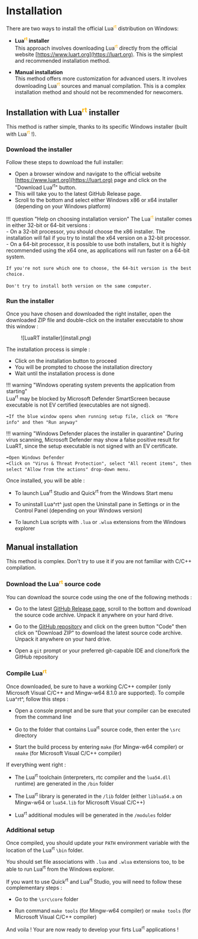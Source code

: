 # Installation
There are two ways to install the official Lua<sup style="color:#FFB300">rt</sup> distribution on Windows:

* **Lua<sup style="color:#FFB300">rt</sup> installer**  
This approach involves downloading Lua<sup style="color:#FFB300">rt</sup> directly from the official website [https://www.luart.org](https://luart.org). This is the simplest and recommended installation method.

* **Manual installation**  
This method offers more customization for advanced users. It involves downloading Lua<sup style="color:#FFB300">rt</sup> sources and manual compilation. This is a complex installation method and should not be recommended for newcomers.
  
## Installation with Lua<sup style="color:#FFB300">rt</sup> installer

This method is rather simple, thanks to its specific Windows installer (built with Lua<sup style="color:#FFB300">rt</sup> !).
   
### Download the installer
Follow these steps to download the full installer:

* Open a browser window and navigate to the official website [https://www.luart.org](https://luart.org) page and click on the "Download Lua<sup>rt</sup>" button.
* This will take you to the latest GitHub Release page.
* Scroll to the bottom and select either Windows x86 or x64 installer (depending on your Windows platform)
  
!!! question "Help on choosing installation version"
    The Lua<sup style="color:#FFB300">rt</sup> installer comes in either 32-bit or 64-bit versions :  
    - On a 32-bit processor, you should choose the x86 installer. The installation will fail if you try to install the x64 version on a 32-bit processor.   
    - On a 64-bit processor, it is possible to use both installers, but it is highly recommended using the x64 one, as applications will run faster on a 64-bit system.  
  
    If you're not sure which one to choose, the 64-bit version is the best choice.
    
    Don't try to install both version on the same computer.
   
### Run the installer
Once you have chosen and downloaded the right installer, open the downloaded ZIP file and double-click on the installer executable to show this window :

<figure markdown>
  ![LuaRT installer](install.png)
</figure>

The installation process is simple :

* Click on the installation button to proceed
* You will be prompted to choose the installation directory
* Wait until the installation process is done
  
!!! warning "Windows operating system prevents the application from starting"        
    Lua<sup>rt</sup> may be blocked by Microsoft Defender SmartScreen because executable is not EV certified (executables are not signed).   
      
    ➡️If the blue window opens when running setup file, click on "More info" and then "Run anyway"  

!!! warning "Windows Defender places the installer in quarantine"
    During virus scanning, Microsoft Defender may show a false positive result for LuaRT, since the setup executable is not signed with an EV certificate.  
      
    ➡️Open Windows Defender  
    ➡️Click on "Virus & Threat Protection", select "All recent items", then select "Allow from the actions" drop-down menu. 

Once installed, you will be able :

* To launch Lua<sup>rt</sup> Studio and Quick<sup>rt</sup> from the Windows Start menu

* To uninstall Lua^rt^ just open the Uninstall pane in Settings or in the Control Panel (depending on your Windows version)

* To launch Lua scripts with `.lua` or `.wlua` extensions from the Windows explorer
  
## Manual installation

This method is complex. Don't try to use it if you are not familiar with C/C++ compilation.
   
### Download the Lua<sup style="color:#FFB300">rt</sup> source code
You can download the source code using the one of the following methods :

* Go to the latest [GitHub Release page](https://github.com/samyeyo/LuaRT/releases/latest), scroll to the bottom and download the source code archive. Unpack it anywhere on your hard drive.
  
* Go to the [GitHub repository](https://github.com/samyeyo/LuaRT/) and click on the green button "Code" then click on "Download ZIP" to download the latest source code archive. Unpack it anywhere on your hard drive.

* Open a `git` prompt or your preferred git-capable IDE and clone/fork the GitHub repository
  
### Compile Lua<sup style="color:#FFB300">rt</sup>
Once downloaded, be sure to have a working C/C++ compiler (only Microsoft Visual C/C++ and Mingw-w64 8.1.0 are supported).
To compile Lua^rt^, follow this steps :

* Open a console prompt and be sure that your compiler can be executed from the command line

* Go to the folder that contains Lua<sup>rt</sup> source code, then enter the `\src` directory

* Start the build process by entering `make` (for Mingw-w64 compiler) or `nmake` (for Microsoft Visual C/C++ compiler)

If everything went right :

* The Lua<sup>rt</sup> toolchain (interpreters, rtc compiler and  the `lua54.dll` runtime) are generated in the `/bin` folder

* The Lua<sup>rt</sup> library is generated in the `/lib` folder (either `liblua54.a` on Mingw-w64 or `lua54.lib` for Microsoft Visual C/C++)

* Lua<sup>rt</sup> additional modules will be generated in the `/modules` folder
  
### Additional setup
Once compiled, you should update your `PATH` environment variable with the location of the Lua<sup>rt</sup> `\bin` folder.  
  
You should set file associations with `.lua` and `.wlua` extensions too, to be able to run Lua<sup>rt</sup> from the Windows explorer. 
  
If you want to use Quick<sup>rt</sup> and Lua<sup>rt</sup> Studio, you will need to follow these complementary steps :
  
* Go to the `\src\core` folder 

* Run command `make tools` (for Mingw-w64 compiler) or `nmake tools` (for Microsoft Visual C/C++ compiler)

And voila ! Your are now ready to develop your firts Lua<sup>rt</sup> applications !